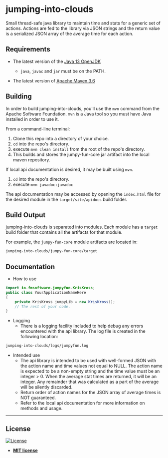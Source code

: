 # jumping-into-clouds
Small thread-safe java library to maintain time and stats for a generic set of actions. Actions are fed to the library via JSON
strings and the return value is a serialized JSON array of the average time for each action.

## Requirements
* The latest version of the [Java 13 OpenJDK](http://www.oracle.com/technetwork/java/javase/downloads/index.html)
    * `java`, `javac` and `jar` must be on the PATH.

* The latest version of [Apache Maven 3.6](https://maven.apache.org/download.cgi)

## Building
In order to build jumping-into-clouds, you'll use the `mvn` command from the Apache Software Foundation. `mvn` is a Java tool so you must have Java
installed in order to use it.

From a command-line terminal:
1. Clone this repo into a directory of your choice.
2. `cd` into the repo's directory.
3. execute `mvn clean install` from the root of the repo's directory.
4. This builds and stores the jumpy-fun-core jar artifact into the local maven repository.

If local api documentation is desired, it may be built using `mvn`.
1. `cd` into the repo's directory.
2. execute `mvn javadoc:javadoc`

The api documentation may be accessed by opening the `index.html` file for the desired module in the `target/site/apidocs`
build folder.

## Build Output
jumping-into-clouds is separated into modules. Each module has a `target` build folder that contains all the artifacts
for that module.

For example, the `jumpy-fun-core` module artifacts are located in:

```sh
jumping-into-clouds/jumpy-fun-core/target
```

## Documentation
* How to use
```java
import io.fmsoftware.jumpyfun.KrisKross;
public class YourApplicationNameHere
{
    private KrisKross jumpyLib = new KrisKross();
    // The rest of your code.
}
```

* Logging
    * There is a logging facility included to help debug any errors encountered with the api library. The log file is created
in the following location:

```sh
jumping-into-clouds/logs/jumpyfun.log
```

* Intended use
    * The api library is intended to be used with well-formed JSON with the action name and time values not equal to
    NULL. The action name is expected to be a non-empty string and the time value must be an integer > 0. When the 
    average stat times are returned, it will be an integer. Any remainder that was calculated as a part of the average
    will be silently discarded.
    * Return order of action names for the JSON array of average times is NOT guaranteed.
    * Refer to the local api documentation for more information on methods and usage.
---
## License

[![License](http://img.shields.io/:license-mit-blue.svg?style=flat-square)](http://badges.mit-license.org)

- **[MIT license](http://opensource.org/licenses/mit-license.php)**